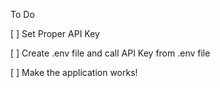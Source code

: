 To Do

[  ] Set Proper API Key

[  ] Create .env file and call API Key from .env file

[  ] Make the application works!
